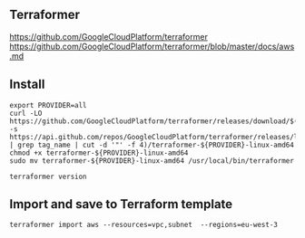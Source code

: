 ## Terraformer 
https://github.com/GoogleCloudPlatform/terraformer <br>
https://github.com/GoogleCloudPlatform/terraformer/blob/master/docs/aws.md <br>

## Install
```
export PROVIDER=all
curl -LO https://github.com/GoogleCloudPlatform/terraformer/releases/download/$(curl -s https://api.github.com/repos/GoogleCloudPlatform/terraformer/releases/latest | grep tag_name | cut -d '"' -f 4)/terraformer-${PROVIDER}-linux-amd64
chmod +x terraformer-${PROVIDER}-linux-amd64
sudo mv terraformer-${PROVIDER}-linux-amd64 /usr/local/bin/terraformer
```
``` 
terraformer version
```
## Import and save to Terraform template
```
terraformer import aws --resources=vpc,subnet  --regions=eu-west-3
```
